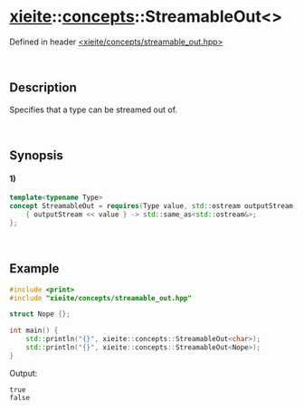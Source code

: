 # [xieite](../../xieite.md)\:\:[concepts](../../concepts.md)\:\:StreamableOut\<\>
Defined in header [<xieite/concepts/streamable_out.hpp>](../../../include/xieite/concepts/streamable_out.hpp)

&nbsp;

## Description
Specifies that a type can be streamed out of.

&nbsp;

## Synopsis
#### 1)
```cpp
template<typename Type>
concept StreamableOut = requires(Type value, std::ostream outputStream) {
    { outputStream << value } -> std::same_as<std::ostream&>;
};
```

&nbsp;

## Example
```cpp
#include <print>
#include "xieite/concepts/streamable_out.hpp"

struct Nope {};

int main() {
    std::println("{}", xieite::concepts::StreamableOut<char>);
    std::println("{}", xieite::concepts::StreamableOut<Nope>);
}
```
Output:
```
true
false
```
